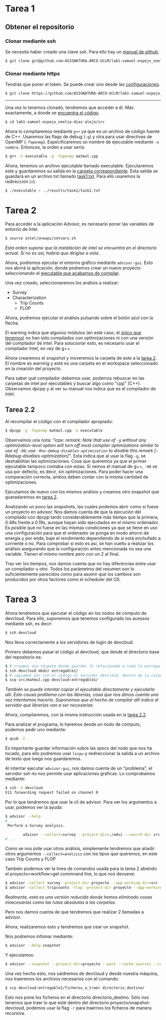 # Tarea 1

## Obtener el repositorio

### Clonar mediante ssh

Se necesita haber creado una clave ssh.
Para ello hay un [manual de github](https://docs.github.com/en/authentication/connecting-to-github-with-ssh).

``` Bash
$ git clone git@github.com:ASIGNATURA-ARCO-UCLM/lab1-samuel-espejo_noelia-diaz-alejo.git
```

### Clonar mediante https

Tendrás que poner el token.
Se puede crear uno desde las [configuraciones](https://github.com/settings/tokens).

``` Bash
$ git clone https://github.com/ASIGNATURA-ARCO-UCLM/lab1-samuel-espejo_noelia-diaz-alejo
```

---

Una vez lo tenemos clonado, tendremos que acceder a él.
Más exactamente, a donde se [encuentra el código](src/).

``` Bash
$ cd lab1-samuel-espejo_noelia-diaz-alejo/src
```

Ahora lo compilaremos mediante `g++` ya que es un archivo de código fuente de C++.
Usaremos las flags de debug (`-g`) y otra para usar directivas de OpenMP (`-fopenmp`).
Especificaremos un nombre de ejecutable mediante `-o nombre`.
Entonces, la orden a usar sería:

``` Bash
$ g++ -o executable -g -fopenmp matmul.cpp
```

Ahora, tenemos un archivo ejecutable llamado executable.
Ejecutaremos este y guardaremos su salida en la [carpeta correspondiente](results/task1/).
Esta salida se guardará en un archivo txt llamado [task1.txt](results/task1/task1.txt).
Para ello usaremos la redirección (`>`).

``` Bash
$ ./executable > ../results/task1/task1.txt
```

# Tarea 2

Para acceder a la aplicación Advisor, es necesario poner las variables de entorno de intel.

``` Bash
$ source intel/oneapi/setvars.sh
```

*Esta orden supone que la instalación de intel se encuentra en el directorio actual.
Si no es así, habría que dirigise a esta.*

Ahora, podremos ejecutar el entorno gráfico mediante `advisor-gui`.
Esto nos abrirá la aplicación, donde podremos crear un nuevo proyecto seleccionando el [ejecutable que acabamos de compilar](src/executable).

Una vez creado, seleccionaremos los análisis a realizar:

- Survey
- Characterization
  - Trip Counts
  - FLOP

Ahora, podremos ejecutar el análisis pulsando sobre el botón azul con la flecha.

El warning indica que algunos módulos (en este caso, el [único que tenemos](src/matmul.cpp)) no han sido compilados con optimizaciones ni con una versión del compilador de Intel.
Para solucionar esto, es necesario usar el compilador Intel, en vez de g++.

Ahora crearemos el snapshot y moveremos la carpeta de este a la [tarea 2](results/task2/).
El nombre es warning y este es una carpeta en el workspace seleccionado en la creación del proyecto.

Para saber qué compilador debemos usar, podemos rebuscar en las carpetas de intel por ejecutables y buscar algo como "cpp" (C++).
Observamos dpcpp y al ver su manual nos indica que es el compilador de intel.

## Tarea 2.2

Al recompilar el código con el compilador apropiado:

``` Bash
$ dpcpp -g -fopenmp matmul.cpp -o executable
```

Observamos una nota:
*"icpx: remark: Note that use of `-g` without any optimization-level option will turn off most compiler optimizations similar to use of `-O0`; use `-Rno-debug-disables-optimization` to disable this remark [-Rdebug-disables-optimization]"*.
Esta indica que al usar la flag `-g`, se deshabilitan las optimizaciones.
Cosa que queremos ya que el primer ejecutable tampoco contaba con estas.
Si vemos el manual de g++, `-O0` se usa por defecto, es decir, sin optimizaciones.
Para poder hacer una comparación correcta, ambos deben contar con la misma cantidad de optimizaciones.

Ejecutamos de nuevo con los mismos análisis y creamos otro snapshot que guaradaremos en [tarea 2](results/task2).

Analizando un poco las snapshots, las cuales podemos abrir como si fuese un proyecto en advisor.
Nos damos cuenta de que la ejecución del compilado con dpcpp tardó considerablemente más tiempo que la primera, 0.48s frente a 0.19s, aunque hayan sido ejecutados en el mismo ordenador.
Es posible que no fuese en las mismas condiciones ya que se tiene en uso una configuración para que el ordenador se ponga en modo ahorro de energía y por ende, baje el rendimiento dependiendo de si está enchufado a corriente o no.
Para comprobar si esto es así, se han vuelto a realizar los análisis asegurando que la configuración antes mencionada no sea una variable.
Tienen el mismo nombre pero con un 2 al final.

Tras ver los tiempos, nos damos cuenta que no hay diferencias entre usar un compilador u otro.
Todos los parámetros del resumen son lo suficientemente parecidos como para asumir que los cambios son producidos por otros factores como el scheduler del OS.

# Tarea 3

Ahora tendremos que ejecutar el código en los nodos de cómputo de devcloud.
Para ello, suponemos que tenemos configurado los acessos mediante ssh, es decir:

``` Bash
$ ssh devcloud
```

Nos lleva correctamente a los servidores de login de devcloud.

Primero debemos pasar el código al devcloud, que desde el directorio base del repositorio es:

``` Bash
$ # creamos una carpeta donde guardar lo relacionado a toda la entrega
$ ssh devcloud mkdir entregable1/
$ # copiamos por ssh el código al servidor devcloud, dentro de la carpeta creada
$ scp src/matmul.cpp devcloud:entregable1/
```

*También se puede intentar copiar el ejecutable directamente y ejecutarlo allí.
Esto causa problema con las librerías, cosa que nos dimos cuenta una vez intentamos hacerlo.
Suponemos que el hecho de compilar allí indica al servidor qué librerías van a ser necesarias.*

Ahora, compilaremos, con la misma instrucción usada en la [tarea 2.2](#tarea-2.2).

Para analizar el programa, lo haremos desde un nodo de cómputo, podemos pedir uno mediante:

``` Bash
$ qsub -I
```

Es importante guardar información sobre las *specs* del nodo que nos ha tocado, para ello podremos usar `lscpu` y redireccionar la salida a un archivo de texto que luego nos guardaremos.

Al intentar ejecutar `advisor-gui`, nos damos cuenta de un "problema", el servidor ssh no nos permite usar aplicaciones gráficas.
Lo comprobamos mediante:

``` Bash
$ ssh -X devcloud
X11 forwarding request failed on channel 0
```

Por lo que tendremos que usar la cli de advisor.
Para ver los argumentos a usar, podemos ver la ayuda:

``` Bash
$ advisor --help
# ...
 Perform a Survey analysis.

        advisor --collect=survey --project-dir=./advi --search-dir src:r=./src -- ./bin/myApplication
# ...
```

Como se nos pide usar otros análisis, simplemente tendremos que añadir otros argumentos `--collect=analisis` con los tipos que queremos, en este caso Trip Counts y FLOP

También podemos ver la linea de comandos usada para la tarea 2 abiendo el proyecto\>workflow\>get commnand line, lo que nos devueve:

``` Bash
$ advisor -collect survey -project-dir proyecto --app-working-dir=src -- src/executable
$ advisor -collect tripcounts -flop -project-dir proyecto --app-working-dir=src -- src/executable
```

*Realmente, esta es una versión reducida donde hemos eliminado cosas innecesarias como las rutas absolutas a las carpetas.*

Pero nos damos cuenta de que tendremos que realizar 2 llamadas a advisor.

Ahora, realizaremos esto y tendremos que cear un snapshot.

Nos podremos infomar mediante:

``` Bash
$ advisor --help snapshot
```

Y ejecutamos:

``` Bash
$ advisor --snapshot --project-dir=proyecto --pack --cache-sources --cache-binaries -- proyecto/snapshot-devcloud/
```

Una vez hecho esto, nos saldremos de devcloud y desde nuestra máquina, nos traeremos los archivos necesarios con el comando:

``` Bash
$ scp devcloud:entregable1/ficheros_a_traer directorio_destino/
```

Esto nos pone los ficheros en el directorio directorio\_destino.
Sólo nos tenemos que traer lo que esté dentro del directorio proyecto/snapshot-devcloud, podemos usar la flag `-r` para traernos los ficheros de manera recursiva.

